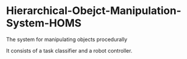 # Hierarchical-Obejct-Manipulation-System-HOMS
The system for manipulating objects procedurally

It consists of a task classifier and a robot controller.
